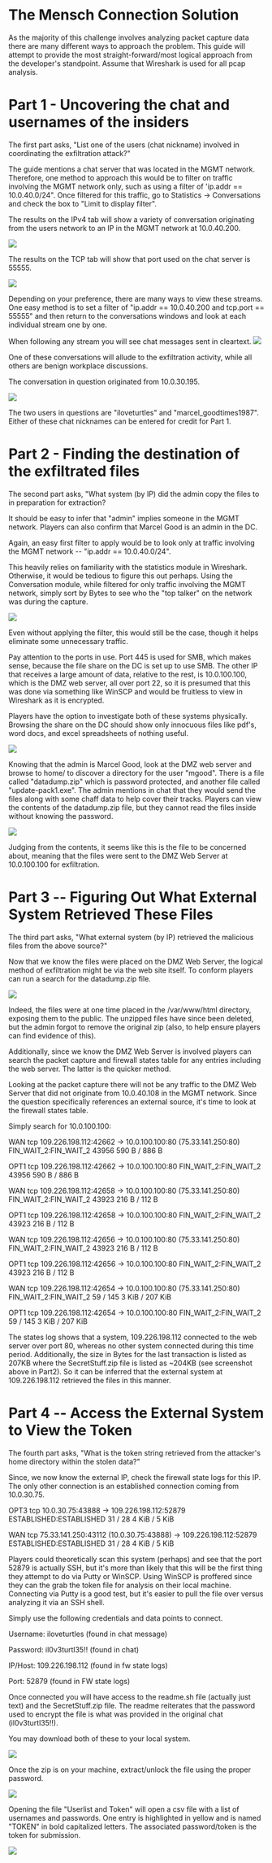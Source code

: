 # The Mensch Connection Solution

As the majority of this challenge involves analyzing packet capture data
there are many different ways to approach the problem. This guide will
attempt to provide the most straight-forward/most logical approach from
the developer's standpoint. Assume that Wireshark is used for all pcap
analysis.

Part 1 - Uncovering the chat and usernames of the insiders
==========================================================

The first part asks, "List one of the users (chat nickname) involved in
coordinating the exfiltration attack?"

The guide mentions a chat server that was located in the MGMT network.
Therefore, one method to approach this would be to filter on traffic
involving the MGMT network only, such as using a filter of 'ip.addr ==
10.0.40.0/24". Once filtered for this traffic, go to Statistics -\>
Conversations and check the box to "Limit to display filter".

The results on the IPv4 tab will show a variety of conversation
originating from the users network to an IP in the MGMT network at
10.0.40.200.

<img src="img/image1.png">

The results on the TCP tab will show that port used on the chat server
is 55555.

<img src="img/image2.png">

Depending on your preference, there are many ways to view these streams.
One easy method is to set a filter of "ip.addr == 10.0.40.200 and
tcp.port == 55555" and then return to the conversations windows and look
at each individual stream one by one.

When following any stream you will see chat messages sent in cleartext.
<img src="img/image3.png">

One of these conversations will allude to the exfiltration activity,
while all others are benign workplace discussions.

The conversation in question originated from 10.0.30.195.

<img src="img/image4.png">

The two users in questions are "iloveturtles" and
"marcel\_goodtimes1987". Either of these chat nicknames can be entered
for credit for Part 1.

Part 2 - Finding the destination of the exfiltrated files
=========================================================

The second part asks, "What system (by IP) did the admin copy the files
to in preparation for extraction?

It should be easy to infer that "admin" implies someone in the MGMT
network. Players can also confirm that Marcel Good is an admin in the
DC.

Again, an easy first filter to apply would be to look only at traffic
involving the MGMT network -- "ip.addr == 10.0.40.0/24".

This heavily relies on familiarity with the statistics module in
Wireshark. Otherwise, it would be tedious to figure this out perhaps.
Using the Conversation module, while filtered for only traffic involving
the MGMT network, simply sort by Bytes to see who the "top talker" on
the network was during the capture.

<img src="img/image5.png">

Even without applying the filter, this would still be the case, though
it helps eliminate some unnecessary traffic.

Pay attention to the ports in use. Port 445 is used for SMB, which makes
sense, because the file share on the DC is set up to use SMB. The other
IP that receives a large amount of data, relative to the rest, is
10.0.100.100, which is the DMZ web server, all over port 22, so it is
presumed that this was done via something like WinSCP and would be
fruitless to view in Wireshark as it is encrypted.

Players have the option to investigate both of these systems physically.
Browsing the share on the DC should show only innocuous files like
pdf's, word docs, and excel spreadsheets of nothing useful.

<img src="img/image6.png">

Knowing that the admin is Marcel Good, look at the DMZ web server and
browse to home/ to discover a directory for the user "mgood". There is a
file called "datadump.zip" which is password protected, and another file
called "update-pack1.exe". The admin mentions in chat that they would
send the files along with some chaff data to help cover their tracks.
Players can view the contents of the datadump.zip file, but they cannot
read the files inside without knowing the password.

<img src="img/image7.png">

Judging from the contents, it seems like this is the file to be
concerned about, meaning that the files were sent to the DMZ Web Server
at 10.0.100.100 for exfiltration.

Part 3 -- Figuring Out What External System Retrieved These Files
=================================================================

The third part asks, "What external system (by IP) retrieved the
malicious files from the above source?"

Now that we know the files were placed on the DMZ Web Server, the
logical method of exfiltration might be via the web site itself. To
conform players can run a search for the datadump.zip file.

<img src="img/image8.png">

Indeed, the files were at one time placed in the /var/www/html
directory, exposing them to the public. The unzipped files have since
been deleted, but the admin forgot to remove the original zip (also, to
help ensure players can find evidence of this).

Additionally, since we know the DMZ Web Server is involved players can
search the packet capture and firewall states table for any entries
including the web server. The latter is the quicker method.

Looking at the packet capture there will not be any traffic to the DMZ
Web Server that did not originate from 10.0.40.108 in the MGMT network.
Since the question specifically references an external source, it's time
to look at the firewall states table.

Simply search for 10.0.100.100:

WAN tcp 109.226.198.112:42662 -\> 10.0.100.100:80 (75.33.141.250:80)
FIN\_WAIT\_2:FIN\_WAIT\_2 43956 590 B / 886 B

OPT1 tcp 109.226.198.112:42662 -\> 10.0.100.100:80
FIN\_WAIT\_2:FIN\_WAIT\_2 43956 590 B / 886 B

WAN tcp 109.226.198.112:42658 -\> 10.0.100.100:80 (75.33.141.250:80)
FIN\_WAIT\_2:FIN\_WAIT\_2 43923 216 B / 112 B

OPT1 tcp 109.226.198.112:42658 -\> 10.0.100.100:80
FIN\_WAIT\_2:FIN\_WAIT\_2 43923 216 B / 112 B

WAN tcp 109.226.198.112:42656 -\> 10.0.100.100:80 (75.33.141.250:80)
FIN\_WAIT\_2:FIN\_WAIT\_2 43923 216 B / 112 B

OPT1 tcp 109.226.198.112:42656 -\> 10.0.100.100:80
FIN\_WAIT\_2:FIN\_WAIT\_2 43923 216 B / 112 B

WAN tcp 109.226.198.112:42654 -\> 10.0.100.100:80 (75.33.141.250:80)
FIN\_WAIT\_2:FIN\_WAIT\_2 59 / 145 3 KiB / 207 KiB

OPT1 tcp 109.226.198.112:42654 -\> 10.0.100.100:80
FIN\_WAIT\_2:FIN\_WAIT\_2 59 / 145 3 KiB / 207 KiB

The states log shows that a system, 109.226.198.112 connected to the web
server over port 80, whereas no other system connected during this time
period. Additionally, the size in Bytes for the last transaction is
listed as 207KB where the SecretStuff.zip file is listed as \~204KB (see
screenshot above in Part2). So it can be inferred that the external
system at 109.226.198.112 retrieved the files in this manner.

Part 4 -- Access the External System to View the Token 
======================================================

The fourth part asks, "What is the token string retrieved from the
attacker's home directory within the stolen data?"

Since, we now know the external IP, check the firewall state logs for
this IP. The only other connection is an established connection coming
from 10.0.30.75.

OPT3 tcp 10.0.30.75:43888 -\> 109.226.198.112:52879
ESTABLISHED:ESTABLISHED 31 / 28 4 KiB / 5 KiB

WAN tcp 75.33.141.250:43112 (10.0.30.75:43888) -\> 109.226.198.112:52879
ESTABLISHED:ESTABLISHED 31 / 28 4 KiB / 5 KiB

Players could theoretically scan this system (perhaps) and see that the
port 52879 is actually SSH, but it's more than likely that this will be
the first thing they attempt to do via Putty or WinSCP. Using WinSCP is
proffered since they can the grab the token file for analysis on their
local machine. Connecting via Putty is a good test, but it's easier to
pull the file over versus analyzing it via an SSH shell.

Simply use the following credentials and data points to connect.

Username: iloveturtles (found in chat message)

Password: il0v3turtl35!! (found in chat)

IP/Host: 109.226.198.112 (found in fw state logs)

Port: 52879 (found in FW state logs)

Once connected you will have access to the readme.sh file (actually just
text) and the SecretStuff.zip file. The readme reiterates that the
password used to encrypt the file is what was provided in the original
chat (il0v3turtl35!!).

You may download both of these to your local system.

<img src="img/image9.png">

Once the zip is on your machine, extract/unlock the file using the
proper password.

<img src="img/image10.png">

Opening the file "Userlist and Token" will open a csv file with a list
of usernames and passwords. One entry is highlighted in yellow and is
named "TOKEN" in bold capitalized letters. The associated password/token
is the token for submission.

<img src="img/image11.png">
